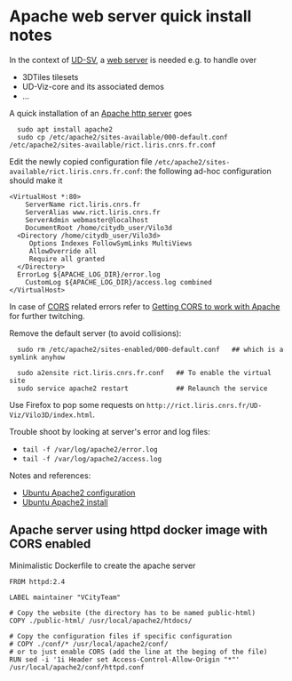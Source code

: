 # Apache web server quick install notes

In the context of [UD-SV](..), a [web server](https://en.wikipedia.org/wiki/Web_server) is needed e.g. to handle over
 * 3DTiles tilesets
 * UD-Viz-core and its associated demos
 * ...

A quick installation of an [Apache http server](https://en.wikipedia.org/wiki/Apache_HTTP_Server) goes
```
  sudo apt install apache2
  sudo cp /etc/apache2/sites-available/000-default.conf /etc/apache2/sites-available/rict.liris.cnrs.fr.conf
```
Edit the newly copied configuration file `/etc/apache2/sites-available/rict.liris.cnrs.fr.conf`: the following ad-hoc configuration should make it
```
<VirtualHost *:80>
	ServerName rict.liris.cnrs.fr
	ServerAlias www.rict.liris.cnrs.fr
	ServerAdmin webmaster@localhost
	DocumentRoot /home/citydb_user/Vilo3d
  <Directory /home/citydb_user/Vilo3d>
     Options Indexes FollowSymLinks MultiViews
     AllowOverride all
     Require all granted
  </Directory>
  ErrorLog ${APACHE_LOG_DIR}/error.log
	CustomLog ${APACHE_LOG_DIR}/access.log combined
</VirtualHost>
```
In case of [CORS](https://en.wikipedia.org/wiki/Cross-origin_resource_sharing) related errors refer to [Getting CORS to work with Apache](https://awesometoast.com/cors/) for further twitching.

Remove the default server (to avoid collisions):
```
  sudo rm /etc/apache2/sites-enabled/000-default.conf   ## which is a symlink anyhow
```
```
  sudo a2ensite rict.liris.cnrs.fr.conf   ## To enable the virtual site
  sudo service apache2 restart            ## Relaunch the service
```
Use Firefox to pop some requests on `http://rict.liris.cnrs.fr/UD-Viz/Vilo3D/index.html`.

Trouble shoot by looking at server's error and log files:
  - `tail -f /var/log/apache2/error.log`
  - `tail -f /var/log/apache2/access.log`

Notes and references:
 * [Ubuntu Apache2 configuration](https://www.digitalocean.com/community/tutorials/how-to-set-up-apache-virtual-hosts-on-ubuntu-14-04-lts)
 * [Ubuntu Apache2 install](https://help.ubuntu.com/lts/serverguide/httpd.html)


## Apache server using httpd docker image with CORS enabled

Minimalistic Dockerfile to create the apache server

```
FROM httpd:2.4

LABEL maintainer "VCityTeam"

# Copy the website (the directory has to be named public-html)
COPY ./public-html/ /usr/local/apache2/htdocs/

# Copy the configuration files if specific configuration 
# COPY ./conf/* /usr/local/apache2/conf/
# or to just enable CORS (add the line at the beging of the file)
RUN sed -i '1i Header set Access-Control-Allow-Origin "*"' /usr/local/apache2/conf/httpd.conf
```

